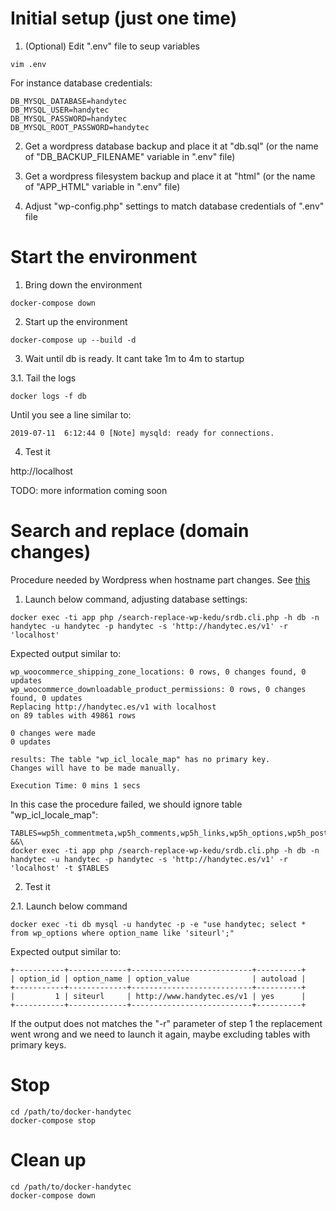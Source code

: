 # Initial setup (just one time)

1. (Optional) Edit ".env" file to seup variables

```
vim .env
```

For instance database credentials:

```
DB_MYSQL_DATABASE=handytec
DB_MYSQL_USER=handytec
DB_MYSQL_PASSWORD=handytec
DB_MYSQL_ROOT_PASSWORD=handytec
```

2. Get a wordpress database backup and place it at "db.sql" (or the name of "DB_BACKUP_FILENAME" variable in ".env" file)

3. Get a wordpress filesystem backup and place it at "html" (or the name of "APP_HTML" variable in ".env" file)

4. Adjust "wp-config.php" settings to match database credentials of ".env" file

# Start the environment

1. Bring down the environment

```
docker-compose down
```

2. Start up the environment

```
docker-compose up --build -d
```

3. Wait until db is ready. It cant take 1m to 4m to startup

3.1. Tail the logs

```
docker logs -f db
```

Until you see a line similar to:

```
2019-07-11  6:12:44 0 [Note] mysqld: ready for connections.
```

4. Test it

http://localhost

TODO: more information coming soon

# Search and replace (domain changes)

Procedure needed by Wordpress when hostname part changes. See [this](https://wordpress.org/support/article/changing-the-site-url/)


1. Launch below command, adjusting database settings:

```
docker exec -ti app php /search-replace-wp-kedu/srdb.cli.php -h db -n handytec -u handytec -p handytec -s 'http://handytec.es/v1' -r 'localhost' 
```

Expected output similar to:

```
wp_woocommerce_shipping_zone_locations: 0 rows, 0 changes found, 0 updates                     wp_woocommerce_downloadable_product_permissions: 0 rows, 0 changes found, 0 updates           
Replacing http://handytec.es/v1 with localhost 
on 89 tables with 49861 rows 

0 changes were made 
0 updates

results: The table "wp_icl_locale_map" has no primary key. 
Changes will have to be made manually.

Execution Time: 0 mins 1 secs
```

In this case the procedure failed, we should ignore table "wp_icl_locale_map":

```
TABLES=wp5h_commentmeta,wp5h_comments,wp5h_links,wp5h_options,wp5h_postmeta,wp5h_posts,wp5h_term_relationships,wp5h_term_taxonomy,wp5h_termmeta,wp5h_terms,wp5h_usermeta,wp5h_users,wp_blc_filters,wp_blc_instances,wp_blc_links,wp_blc_synch,wp_commentmeta,wp_comments,wp_icl_cms_nav_cache,wp_icl_content_status,wp_icl_core_status,wp_icl_flags,wp_icl_languages,wp_icl_languages_translations,wp_icl_message_status,wp_icl_mo_files_domains,wp_icl_node,wp_icl_reminders,wp_icl_string_packages,wp_icl_string_pages,wp_icl_string_positions,wp_icl_string_status,wp_icl_string_translations,wp_icl_string_urls,wp_icl_strings,wp_icl_translate,wp_icl_translate_job,wp_icl_translation_batches,wp_icl_translation_status,wp_icl_translations,wp_layerslider,wp_layerslider_revisions,wp_links,wp_options,wp_postmeta,wp_posts,wp_revslider_css,wp_revslider_layer_animations,wp_revslider_navigations,wp_revslider_sliders,wp_revslider_slides,wp_revslider_static_slides,wp_rg_form,wp_rg_form_meta,wp_rg_form_view,wp_rg_incomplete_submissions,wp_rg_lead,wp_rg_lead_detail,wp_rg_lead_detail_long,wp_rg_lead_meta,wp_rg_lead_notes,wp_smush_dir_images,wp_term_relationships,wp_term_taxonomy,wp_termmeta,wp_terms,wp_usermeta,wp_users,wp_w3tc_cdn_queue,wp_wc_download_log,wp_wc_webhooks,wp_woocommerce_api_keys,wp_woocommerce_attribute_taxonomies,wp_woocommerce_downloadable_product_permissions,wp_woocommerce_log,wp_woocommerce_order_itemmeta,wp_woocommerce_order_items,wp_woocommerce_payment_tokenmeta,wp_woocommerce_payment_tokens,wp_woocommerce_sessions,wp_woocommerce_shipping_zone_locations,wp_woocommerce_shipping_zone_methods,wp_woocommerce_shipping_zones,wp_woocommerce_tax_rate_locations,wp_woocommerce_tax_rates,wp_woocommerce_termmeta,wp_yoast_seo_links,wp_yoast_seo_meta &&\
docker exec -ti app php /search-replace-wp-kedu/srdb.cli.php -h db -n handytec -u handytec -p handytec -s 'http://handytec.es/v1' -r 'localhost' -t $TABLES
```

2. Test it

2.1. Launch below command

```
docker exec -ti db mysql -u handytec -p -e "use handytec; select * from wp_options where option_name like 'siteurl';"
```

Expected output similar to:

```
+-----------+-------------+---------------------------+----------+
| option_id | option_name | option_value              | autoload |
+-----------+-------------+---------------------------+----------+
|         1 | siteurl     | http://www.handytec.es/v1 | yes      |
+-----------+-------------+---------------------------+----------+
```

If the output does not matches the "-r" parameter of step 1 the replacement went wrong and we need to launch it again, maybe excluding tables with primary keys.

# Stop

```
cd /path/to/docker-handytec
docker-compose stop
```
# Clean up

```
cd /path/to/docker-handytec
docker-compose down
```




